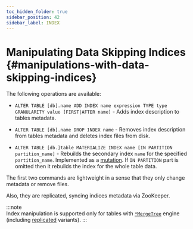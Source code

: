 ```yaml
---
toc_hidden_folder: true
sidebar_position: 42
sidebar_label: INDEX
---
```


# Manipulating Data Skipping Indices {#manipulations-with-data-skipping-indices}

The following operations are available:

-   `ALTER TABLE [db].name ADD INDEX name expression TYPE type GRANULARITY value [FIRST|AFTER name]` - Adds index description to tables metadata.

-   `ALTER TABLE [db].name DROP INDEX name` - Removes index description from tables metadata and deletes index files from disk.

-   `ALTER TABLE [db.]table MATERIALIZE INDEX name [IN PARTITION partition_name]` - Rebuilds the secondary index `name` for the specified `partition_name`. Implemented as a [mutation](../../../../sql-reference/statements/alter/index.md#mutations). If `IN PARTITION` part is omitted then it rebuilds the index for the whole table data.

The first two commands are lightweight in a sense that they only change metadata or remove files.

Also, they are replicated, syncing indices metadata via ZooKeeper.

:::note    
Index manipulation is supported only for tables with [`*MergeTree`](../../../../engines/table-engines/mergetree-family/mergetree.md) engine (including [replicated](../../../../engines/table-engines/mergetree-family/replication.md) variants).
:::
